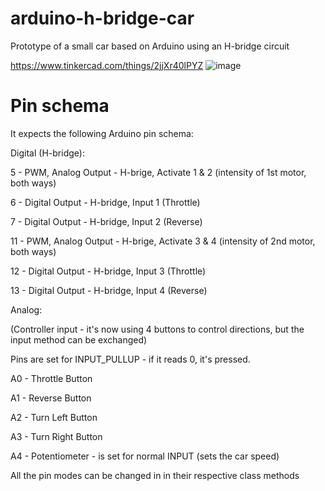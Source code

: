 # arduino-h-bridge-car
Prototype of a small car based on Arduino using an H-bridge circuit

https://www.tinkercad.com/things/2jjXr40lPYZ
![image](https://user-images.githubusercontent.com/108158031/209259816-c29864d4-509a-4b96-aef3-35fc3f906ba4.png)

# Pin schema
It expects the following Arduino pin schema:

Digital (H-bridge):

5 - PWM, Analog Output - H-brige, Activate 1 & 2 (intensity of 1st motor, both ways)

6 - Digital Output - H-bridge, Input 1 (Throttle)

7 - Digital Output - H-bridge, Input 2 (Reverse)


11 - PWM, Analog Output - H-brige, Activate 3 & 4 (intensity of 2nd motor, both ways)

12 - Digital Output - H-bridge, Input 3 (Throttle)

13 - Digital Output - H-bridge, Input 4 (Reverse)


Analog:

(Controller input - it's now using 4 buttons to control directions, but the input method can be exchanged)

Pins are set for INPUT_PULLUP - if it reads 0, it's pressed.

A0 - Throttle Button

A1 - Reverse Button

A2 - Turn Left Button

A3 - Turn Right Button

A4 - Potentiometer - is set for normal INPUT (sets the car speed)


All the pin modes can be changed in in their respective class methods
